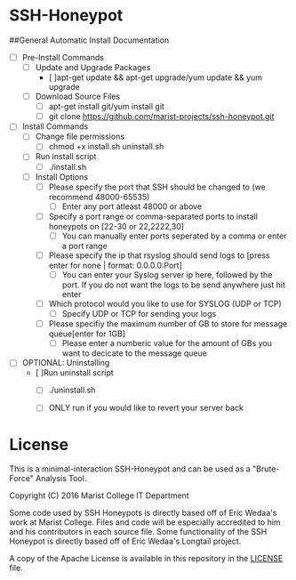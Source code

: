 # SSH-Honeypot
##General Automatic Install Documentation
- [ ] Pre-Install Commands
	- [ ] Update and Upgrade Packages 
		- [ ]apt-get update && apt-get upgrade/yum update && yum upgrade
	- [ ] Download Source Files
		- [ ] apt-get install git/yum install git
		- [ ] git clone https://github.com/marist-projects/ssh-honeypot.git
- [ ] Install Commands
	- [ ] Change file permissions
		- [ ] chmod +x install.sh uninstall.sh
	- [ ] Run install script
		- [ ] ./install.sh
	- [ ] Install Options
		- [ ] Please specify the port that SSH should be changed to (we recommend 48000-65535)
			- [ ] Enter any port atleast 48000 or above
		- [ ] Specify a port range or comma-separated ports to install honeypots on [22-30 or 22,2222,30]
			- [ ] You can manually enter ports seperated by a comma or enter a port range
		- [ ] Please specify the ip that rsyslog should send logs to [press enter for none | format: 0.0.0.0:Port]
			- [ ] You can enter your Syslog server ip here, followed by the port. If you do not want the logs to be send anywhere just hit enter
		- [ ] Which protocol would you like to use for SYSLOG (UDP or TCP)
			- [ ] Specify UDP or TCP for sending your logs
		- [ ] Please specifiy the maximum number of GB to store for message queue[enter for 1GB]
			- [ ] Please enter a numberic value for the amount of GBs you want to decicate to the message queue
- [ ] OPTIONAL: Uninstalling
	- [ ]Run uninstall script
		- [ ] ./uninstall.sh
		- [ ] ONLY run if you would like to revert your server back


# License
This is a minimal-interaction SSH-Honeypot and can be used as a "Brute-Force" Analysis Tool.

Copyright (C) 2016 Marist College IT Department

Some code used by SSH Honeypots is directly based off of Eric Wedaa's work at Marist College.
Files and code will be especially accredited to him and his contributors in each 
source file. Some functionality of the SSH Honeypot is directly based off of Eric Wedaa's
Longtail project. 

A copy of the Apache License is available in this repository in the [LICENSE](LICENSE) file.